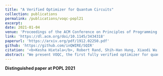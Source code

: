 ```yaml
---
title: "A Verified Optimizer for Quantum Circuits"
collection: publications
permalink: /publications/voqc-popl21
excerpt: 
date: 2021-01-04
venue: 'Proceedings of the ACM Conference on Principles of Programming Languages (POPL)'
link: 'https://dl.acm.org/doi/10.1145/3434318'
paperurl: 'https://arxiv.org/pdf/1912.02250.pdf'
github: 'https://github.com/inQWIRE/SQIR'
citation: '<b>Kesha Hietala</b>, Robert Rand, Shih-Han Hung, Xiaodi Wu, Michael Hicks. &quot;A Verified Optimizer for Quantum Circuits.&quot; <i>Proceedings of the ACM Conference on Principles of Programming Languages (POPL)</i>. 2021.'
abstract: "We present VOQC, the first fully verified optimizer for quantum circuits, written using the Coq proof assistant. Quantum circuits are expressed as programs in a simple, low-level language called SQIR, a simple quantum intermediate representation, which is deeply embedded in Coq. Optimizations and other transformations are expressed as Coq functions, which are proved correct with respect to a semantics of SQIR programs. SQIR uses a semantics of matrices of complex numbers, which is the standard for quantum computation, but treats matrices symbolically in order to reason about programs that use an arbitrary number of quantum bits. SQIR's careful design and our provided automation make it possible to write and verify a broad range of optimizations in VOQC, including full-circuit transformations from cutting-edge optimizers."
---
```


**Distinguished paper at POPL 2021**